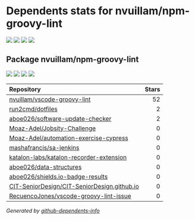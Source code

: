 # Dependents stats for nvuillam/npm-groovy-lint

[![](https://img.shields.io/static/v1?label=Used%20by&message=15&color=informational&logo=slickpic)](https://github.com/nvuillam/npm-groovy-lint/network/dependents)
[![](https://img.shields.io/static/v1?label=Used%20by%20(public)&message=11&color=informational&logo=slickpic)](https://github.com/nvuillam/npm-groovy-lint/network/dependents)
[![](https://img.shields.io/static/v1?label=Used%20by%20(private)&message=4&color=informational&logo=slickpic)](https://github.com/nvuillam/npm-groovy-lint/network/dependents)
[![](https://img.shields.io/static/v1?label=Used%20by%20(stars)&message=56&color=informational&logo=slickpic)](https://github.com/nvuillam/npm-groovy-lint/network/dependents)

## Package nvuillam/npm-groovy-lint

[![](https://img.shields.io/static/v1?label=Used%20by&message=15&color=informational&logo=slickpic)](https://github.com/nvuillam/npm-groovy-lint/network/dependents)
[![](https://img.shields.io/static/v1?label=Used%20by%20(public)&message=11&color=informational&logo=slickpic)](https://github.com/nvuillam/npm-groovy-lint/network/dependents)
[![](https://img.shields.io/static/v1?label=Used%20by%20(private)&message=4&color=informational&logo=slickpic)](https://github.com/nvuillam/npm-groovy-lint/network/dependents)
[![](https://img.shields.io/static/v1?label=Used%20by%20(stars)&message=56&color=informational&logo=slickpic)](https://github.com/nvuillam/npm-groovy-lint/network/dependents)

| Repository | Stars  |
| :--------  | -----: |
|[nvuillam/vscode-groovy-lint](https://github.com/nvuillam/vscode-groovy-lint) | 52 |
|[run2cmd/dotfiles](https://github.com/run2cmd/dotfiles) | 2 |
|[aboe026/software-update-checker](https://github.com/aboe026/software-update-checker) | 2 |
|[Moaz-Adel/Jobsity-Challenge](https://github.com/Moaz-Adel/Jobsity-Challenge) | 0 |
|[Moaz-Adel/automation-exercise-cypress](https://github.com/Moaz-Adel/automation-exercise-cypress) | 0 |
|[mashafrancis/sa-jenkins](https://github.com/mashafrancis/sa-jenkins) | 0 |
|[katalon-labs/katalon-recorder-extension](https://github.com/katalon-labs/katalon-recorder-extension) | 0 |
|[aboe026/data-structures](https://github.com/aboe026/data-structures) | 0 |
|[aboe026/shields.io-badge-results](https://github.com/aboe026/shields.io-badge-results) | 0 |
|[CIT-SeniorDesign/CIT-SeniorDesign.github.io](https://github.com/CIT-SeniorDesign/CIT-SeniorDesign.github.io) | 0 |
|[RecuencoJones/vscode-groovy-lint-issue](https://github.com/RecuencoJones/vscode-groovy-lint-issue) | 0 |

_Generated by [github-dependents-info](https://github.com/nvuillam/github-dependents-info)_